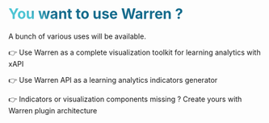 # You want to use Warren ? 

A bunch of various uses will be available. 

👉 Use Warren as a complete visualization toolkit for learning analytics with xAPI

👉 Use Warren API as a learning analytics indicators generator

👉 Indicators or visualization components missing ? Create yours with Warren plugin architecture

<style>
h1 {
  background-color: #2B90B6;
  background-image: linear-gradient(45deg, #4EC5D4 10%, #146b8c 20%);
  background-size: 100%;
  -webkit-background-clip: text;
  -moz-background-clip: text;
  -webkit-text-fill-color: transparent;
  -moz-text-fill-color: transparent;
}
</style>
